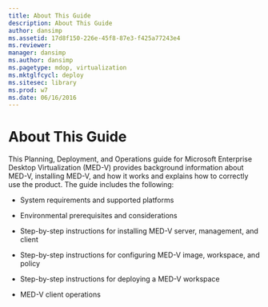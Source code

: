 ```yaml
---
title: About This Guide
description: About This Guide
author: dansimp
ms.assetid: 17d8f150-226e-45f8-87e3-f425a77243e4
ms.reviewer: 
manager: dansimp
ms.author: dansimp
ms.pagetype: mdop, virtualization
ms.mktglfcycl: deploy
ms.sitesec: library
ms.prod: w7
ms.date: 06/16/2016
---
```



# About This Guide


This Planning, Deployment, and Operations guide for Microsoft Enterprise Desktop Virtualization (MED-V) provides background information about MED-V, installing MED-V, and how it works and explains how to correctly use the product. The guide includes the following:

-   System requirements and supported platforms

-   Environmental prerequisites and considerations

-   Step-by-step instructions for installing MED-V server, management, and client

-   Step-by-step instructions for configuring MED-V image, workspace, and policy

-   Step-by-step instructions for deploying a MED-V workspace

-   MED-V client operations

 

 





